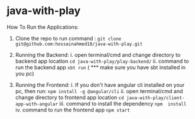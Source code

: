 # java-with-play


How To Run the Applications:
1. Clone the repo to run command  : 
    ```git clone git@github.com:hossainahmed18/java-with-play.git``` 
2. Running the Backend:
   i.   open terminal/cmd and change directory to backend app location
        ```cd java-with-play/play-backend/```
   ii.  command to run the backend app
        ```sbt run```
        ( *** make sure you have sbt installed in you pc)

3. Running the Frontend:
   i.   If you don't have angular cli installed on your pc, then run:
        ```npm install -g @angular/cli```
   ii.   open terminal/cmd and change directory to frontend app location
        ```cd java-with-play/client-app-with-angular```
   iii.  command to install the dependency
        ```npm  install```
   iv. command to run the frontend app
        ```npm start```
